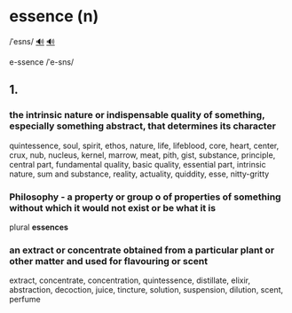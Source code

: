 # essence (n)

/ˈesns/ [🔊](https://www.oxfordlearnersdictionaries.com/media/english/uk_pron/e/ess/essen/essence__gb_1.mp3) [🔊](https://www.oxfordlearnersdictionaries.com/media/english/us_pron/e/ess/essen/essence__us_1.mp3)

e-ssence /ˈe-sns/

## 1.

### the intrinsic nature or indispensable quality of something, especially something abstract, that determines its character

quintessence, soul, spirit, ethos, nature, life, lifeblood, core, heart, center, crux, nub, nucleus, kernel, marrow, meat, pith, gist, substance, principle, central part, fundamental quality, basic quality, essential part, intrinsic nature, sum and substance, reality, actuality, quiddity, esse, nitty-gritty

### Philosophy - a property or group o of properties of something without which it would not exist or be what it is

plural **essences**

### an extract or concentrate obtained from a particular plant or other matter and used for flavouring or scent

extract, concentrate, concentration, quintessence, distillate, elixir, abstraction, decoction, juice, tincture, solution, suspension, dilution, scent, perfume